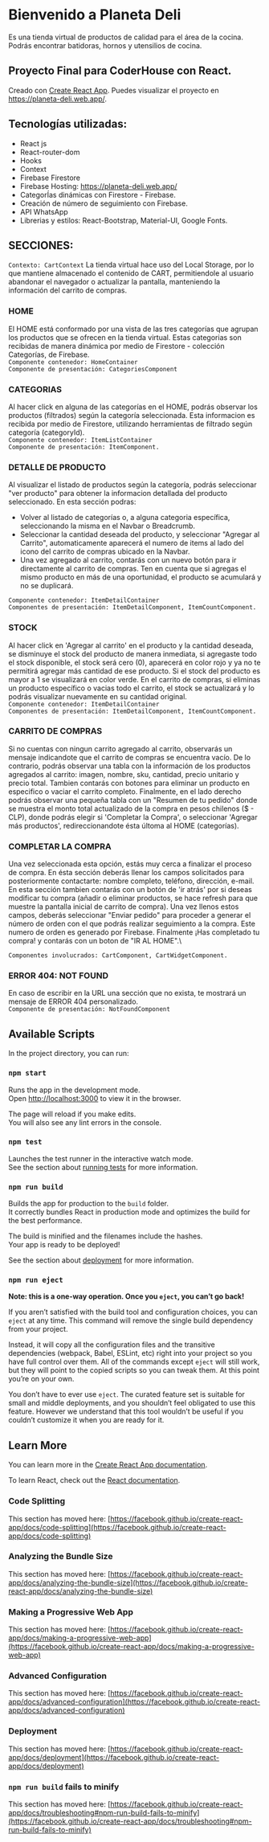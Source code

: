# Bienvenido a Planeta Deli
Es una tienda virtual de productos de calidad para el área de la cocina.
Podrás encontrar batidoras, hornos y utensilios de cocina.

## Proyecto Final para CoderHouse con React.
Creado con [Create React App](https://github.com/facebook/create-react-app).
Puedes visualizar el proyecto en https://planeta-deli.web.app/.

## Tecnologías utilizadas:
- React js
- React-router-dom
- Hooks
- Context
- Firebase Firestore
- Firebase Hosting: https://planeta-deli.web.app/
- CategorÍas dinámicas con Firestore - Firebase.
- Creación de número de seguimiento con Firebase.
- API WhatsApp
- Librerias y estilos: React-Bootstrap, Material-UI, Google Fonts.

## SECCIONES:

`Contexto: CartContext`
La tienda virtual hace uso del Local Storage, por lo que mantiene almacenado el contenido de CART, permitiendole al usuario abandonar el navegador o actualizar la pantalla, manteniendo la información del carrito de compras. 

### HOME
El HOME está conformado por una vista de las tres categorías que agrupan los productos que se ofrecen en la tienda virtual.
Estas categorias son recibidas de manera dinámica por medio de Firestore - colección Categorías, de Firebase.\
`Componente contenedor: HomeContainer`\
`Componente de presentación: CategoriesComponent`

### CATEGORIAS
Al hacer click en alguna de las categorías en el HOME, podrás observar los productos (filtrados) según la categoría seleccionada. Esta informacion es recibida por medio de Firestore, utilizando herramientas de filtrado según categoría (categoryId).\
`Componente contenedor: ItemListContainer`\
`Componente de presentación: ItemComponent.`

### DETALLE DE PRODUCTO
Al visualizar el listado de productos según la categoría, podrás seleccionar "ver producto" para obtener la informacion detallada del producto seleccionado. En esta sección podras:
- Volver al listado de categorías o, a alguna categoria específica, seleccionando la misma en el Navbar o Breadcrumb.
- Seleccionar la cantidad deseada del producto, y seleccionar "Agregar al Carrito", automaticamente aparecerá el numero de items al lado del icono del carrito de compras ubicado en la Navbar.
- Una vez agregado al carrito, contarás con un nuevo botón para ir directamente al carrito de compras.
Ten en cuenta que si agregas el mismo producto en más de una oportunidad, el producto se acumulará y no se duplicará.

`Componente contenedor: ItemDetailContainer`\
`Componentes de presentación: ItemDetailComponent, ItemCountComponent.`

### STOCK
Al hacer click en 'Agregar al carrito' en el producto y la cantidad deseada, se disminuye el stock del producto de manera inmediata, si agregaste todo el stock disponible, el stock será cero (0), aparecerá en color rojo y ya no te permitirá agregar más cantidad de ese producto.
Si el stock del producto es mayor a 1 se visualizará en color verde.
En el carrito de compras, si eliminas un producto específico o vacias todo el carrito, el stock se actualizará y lo podrás visualizar nuevamente en su cantidad original.\
`Componente contenedor: ItemDetailContainer`\
`Componentes de presentación: ItemDetailComponent, ItemCountComponent.`

### CARRITO DE COMPRAS
Si no cuentas con ningun carrito agregado al carrito, observarás un mensaje indicandote que el carrito de compras se encuentra vacío.
De lo contrario, podrás observar una tabla con la información de los productos agregados al carrito: imagen, nombre, sku, cantidad, precio unitario y precio total.
Tambien contarás con botones para eliminar un producto en especifico o vaciar el carrito completo.
Finalmente, en el lado derecho podrás observar una pequeña tabla con un "Resumen de tu pedido" donde se muestra el monto total actualizado de la compra en pesos chilenos ($ - CLP), donde podrás elegir si 'Completar la Compra', o seleccionar 'Agregar más productos', redireccionandote ésta últoma al HOME (categorías).

### COMPLETAR LA COMPRA
Una vez seleccionada esta opción, estás muy cerca a finalizar el proceso de compra.
En ésta sección deberás llenar los campos solicitados para posteriormente contactarte: nombre completo, teléfono, dirección, e-mail. 
En esta sección tambien contarás con un botón de 'ir atrás' por si deseas modificar tu compra (añadir o eliminar productos, se hace refresh para que muestre la pantalla inicial de carrito de compra).
Una vez llenos estos campos, deberás seleccionar "Enviar pedido" para proceder a generar el número de orden con el que podrás realizar seguimiento a la compra. Este numero de orden es generado por Firebase. 
Finalmente ¡Has completado tu compra! y contarás con un boton de "IR AL HOME".\

`Componentes involucrados: CartComponent, CartWidgetComponent.`

### ERROR 404: NOT FOUND
En caso de escribir en la URL una sección que no exista, te mostrará un mensaje de ERROR 404 personalizado.\
`Componente de presentación: NotFoundComponent`


##


## Available Scripts

In the project directory, you can run:

### `npm start`

Runs the app in the development mode.\
Open [http://localhost:3000](http://localhost:3000) to view it in the browser.

The page will reload if you make edits.\
You will also see any lint errors in the console.

### `npm test`

Launches the test runner in the interactive watch mode.\
See the section about [running tests](https://facebook.github.io/create-react-app/docs/running-tests) for more information.

### `npm run build`

Builds the app for production to the `build` folder.\
It correctly bundles React in production mode and optimizes the build for the best performance.

The build is minified and the filenames include the hashes.\
Your app is ready to be deployed!

See the section about [deployment](https://facebook.github.io/create-react-app/docs/deployment) for more information.

### `npm run eject`

**Note: this is a one-way operation. Once you `eject`, you can’t go back!**

If you aren’t satisfied with the build tool and configuration choices, you can `eject` at any time. This command will remove the single build dependency from your project.

Instead, it will copy all the configuration files and the transitive dependencies (webpack, Babel, ESLint, etc) right into your project so you have full control over them. All of the commands except `eject` will still work, but they will point to the copied scripts so you can tweak them. At this point you’re on your own.

You don’t have to ever use `eject`. The curated feature set is suitable for small and middle deployments, and you shouldn’t feel obligated to use this feature. However we understand that this tool wouldn’t be useful if you couldn’t customize it when you are ready for it.

## Learn More

You can learn more in the [Create React App documentation](https://facebook.github.io/create-react-app/docs/getting-started).

To learn React, check out the [React documentation](https://reactjs.org/).

### Code Splitting

This section has moved here: [https://facebook.github.io/create-react-app/docs/code-splitting](https://facebook.github.io/create-react-app/docs/code-splitting)

### Analyzing the Bundle Size

This section has moved here: [https://facebook.github.io/create-react-app/docs/analyzing-the-bundle-size](https://facebook.github.io/create-react-app/docs/analyzing-the-bundle-size)

### Making a Progressive Web App

This section has moved here: [https://facebook.github.io/create-react-app/docs/making-a-progressive-web-app](https://facebook.github.io/create-react-app/docs/making-a-progressive-web-app)

### Advanced Configuration

This section has moved here: [https://facebook.github.io/create-react-app/docs/advanced-configuration](https://facebook.github.io/create-react-app/docs/advanced-configuration)

### Deployment

This section has moved here: [https://facebook.github.io/create-react-app/docs/deployment](https://facebook.github.io/create-react-app/docs/deployment)

### `npm run build` fails to minify

This section has moved here: [https://facebook.github.io/create-react-app/docs/troubleshooting#npm-run-build-fails-to-minify](https://facebook.github.io/create-react-app/docs/troubleshooting#npm-run-build-fails-to-minify)
